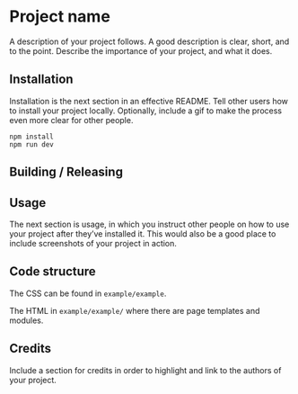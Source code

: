 # Project name
A description of your project follows. A good description is clear, short, and to the point. Describe the importance of your project, and what it does.



## Installation
Installation is the next section in an effective README. Tell other users how to install your project locally. Optionally, include a gif to make the process even more clear for other people.

```
npm install
npm run dev
```

## Building / Releasing



## Usage
The next section is usage, in which you instruct other people on how to use your project after they’ve installed it. This would also be a good place to include screenshots of your project in action.



## Code structure
The CSS can be found in `example/example`.

The HTML in `example/example/` where there are page templates and modules.



## Credits
Include a section for credits in order to highlight and link to the authors of your project.
